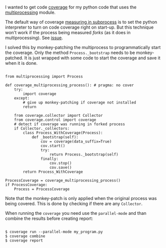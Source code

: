 <!--
.. title: python code coverage & multiprocessing
.. slug: python-code-coverage-multiprocessing
.. date: 2012/12/30 06:45
.. tags: python
-->


I wanted to get code [coverage](http://nedbatchelder.com/code/coverage)
for my python code that uses the [multiprocessing](http://docs.python.org/2.7/library/multiprocessing.html) module.

The default way of coverage [measuring in subprocess](http://nedbatchelder.com/code/coverage/subprocess.html)
is to set the python interpreter to turn on code coverage right on start-up.
But this technique won't work if the process being measured *forks*
(as it does in multiprocessing).
See [issue](https://bitbucket.org/ned/coveragepy/issue/117/enable-coverage-measurement-of-code-run-by).

I solved this by monkey-patching the multiprocess to programmatically
start the coverage.
Only the method `Process._bootstrap` needs to be monkey-patched.
It is just wrapped with some code to start the coverage and
save it when it is done.


~~~~{.python}

from multiprocessing import Process

def coverage_multiprocessing_process(): # pragma: no cover
    try:
        import coverage
    except:
        # give up monkey-patching if coverage not installed
        return

    from coverage.collector import Collector
    from coverage.control import coverage
    # detect if coverage was running in forked process
    if Collector._collectors:
        class Process_WithCoverage(Process):
            def _bootstrap(self):
                cov = coverage(data_suffix=True)
                cov.start()
                try:
                    return Process._bootstrap(self)
                finally:
                    cov.stop()
                    cov.save()
        return Process_WithCoverage

ProcessCoverage = coverage_multiprocessing_process()
if ProcessCoverage:
    Process = ProcessCoverage

~~~~


Note that the monkey-patch is only applied when the original process
was being covered.
This is done by checking if there are any `Collector`.

When running the `coverage` you need use the `parallel-mode` and
than combine the results before creating report:

~~~~{.shell}

$ coverage run --parallel-mode my_program.py
$ coverage combine
$ coverage report

~~~~
